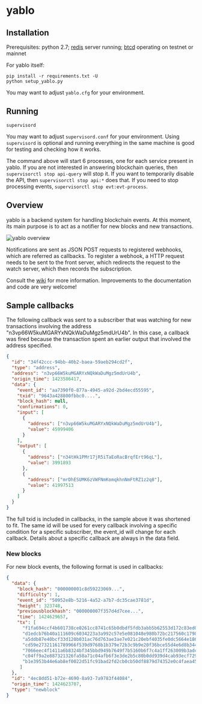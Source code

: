 # yablo

## Installation

Prerequisites: python 2.7; [redis](http://redis.io/) server running; [btcd](https://github.com/btcsuite/btcd) operating on testnet or mainnet

For yablo itself:

```
pip install -r requirements.txt -U
python setup_yablo.py
```

You may want to adjust `yablo.cfg` for your environment.


## Running

```
supervisord
```

You may want to adjust `supervisord.conf` for your environment. Using `supervisord` is optional and running everything in the same machine is good for testing and checking how it works.

The command above will start 6 processes, one for each service present in yablo. If you are not interested in answering blockchain queries, then `supervisorctl stop api-query` will stop it. If you want to temporarily disable the API, then `supervisorctl stop api:*` does that. If you need to stop processing events, `supervisorctl stop evt:evt-process`.


## Overview

yablo is a backend system for handling blockchain events. At this moment, its main purpose is to act as a notifier for new blocks and new transactions.

![yablo overview](http://i.imgur.com/KrE1POD.png)

Notifications are sent as JSON POST requests to registered webhooks, which are referred as callbacks. To register a webhook, a HTTP request needs to be sent to the front server, which redirects the request to the watch server, which then records the subscription.

Consult the [wiki](https://github.com/g-p-g/yablo/wiki) for more information. Improvements to the documentation and code are very welcome!


## Sample callbacks

The following callback was sent to a subscriber that was watching for new transactions involving the address "n3vp66W5kuMGARYxNQkWaDuMgz5mdUrU4b". In this case, a callback was fired because the transaction spent an earlier output that involved the address specified.

```json
{
  "id": "34f42ccc-94bb-40b2-baea-59aeb294cd2f",
  "type": "address",
  "address": "n3vp66W5kuMGARYxNQkWaDuMgz5mdUrU4b",
  "origin_time": 1423586417,
  "data": {
    "event_id": "aa7390f0-877a-4945-a92d-2bd4ecd55595",
    "txid": "9643a428800fbbc0....",
    "block_hash": null,
    "confirmations": 0,
    "input": [
      {
        "address": ["n3vp66W5kuMGARYxNQkWaDuMgz5mdUrU4b"],
        "value": 45999406
      }
    ],
    "output": [
      {
        "address": ["n34tHk1PMr17jR5iTaEoRacBrqfErt96qL"],
        "value": 3991893
      },
      {
        "address": ["mrDhESUMK6zVWFNmKomqkhnNmFtRZ1z2q8"],
        "value": 41997513
      }
    ]
  }
}
```

The full txid is included in callbacks, in the sample above it was shortened to fit. The same id will be used for every callback involving a specific condition for a specific subscriber, the event_id will change for each callback. Details about a specific callback are always in the data field.

### New blocks

For new block events, the following format is used in callbacks:

```json
{
  "data": {
    "block_hash": "000000001c8d59223069...",
    "difficulty": 1,
    "event_id": "50952e8b-5216-4a52-a7b7-dc35cae3781d",
    "height": 323748,
    "previousblockhash": "000000007f357d4d7cee...",
    "time": 1424629657,
    "tx": [
      "f1fa694ccf4b601738ce0261cc8741c65b0dbdf5fdb3abb5b62553d172c83ed0",
      "d1edcb76b40a111609c6034223a3a992c57e5e081048e980b72bc217560c1798",
      "a5ddb87e40bcf33d120b031ac76d763ae3ae7e021c20ebf4035fe0dc5664e186",
      "cd59e27321161789966f539d9768b1b379e72b3c9b9e20f36bce55d4e6d8b344",
      "7066eec4f1411a6b8324bf345bbd949b7649f7b5160b6f7c4a1ff263009b3adc",
      "c04ff9a2e887321326fa58a71c04afb6f3e3de2b5c80b0dd939d4cab93ecf729",
      "b1e3953b44e6ab8ef0022d51fc91bad2fd2cb0cb50df8879d74352e0c4faea45"
     ]
  },
  "id": "4ec8dd51-b72e-4690-8a93-7a9783f44084",
  "origin_time": 1424623707,
  "type": "newblock"
}
```
